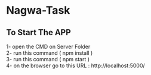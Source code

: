 # Nagwa-Task
## To Start The APP
1- open the CMD on Server Folder <br />
2- run this command ( npm install ) <br />
3- run this command ( npm start ) <br />
4- on the browser go to this URL : http://localhost:5000/
